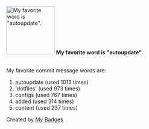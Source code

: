 <img src="https://my-badges.github.io/my-badges/favorite-word.png" alt="My favorite word is &quot;autoupdate&quot;." title="My favorite word is &quot;autoupdate&quot;." width="128">
<strong>My favorite word is &quot;autoupdate&quot;.</strong>
<br><br>

My favorite commit message words are:

1. autoupdate (used 1013 times)
2. 'dotfiles' (used 973 times)
3. configs (used 767 times)
4. added (used 314 times)
5. content (used 237 times)


Created by <a href="https://github.com/my-badges/my-badges">My Badges</a>